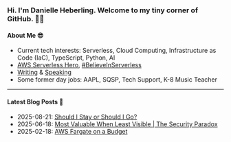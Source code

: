 ### Hi. I'm Danielle Heberling. Welcome to my tiny corner of GitHub. 👋🏻

#### About Me 😎

- Current tech interests: Serverless, Cloud Computing, Infrastructure as Code (IaC), TypeScript, Python, AI
- [AWS Serverless Hero](https://builder.aws.com/community/@deeheber), [#BelieveInServerless](https://www.believeinserverless.com/)
- [Writing](https://danielleheberling.xyz/blog/) & [Speaking](https://danielleheberling.xyz/talks/)
- Some former day jobs: AAPL, SQSP, Tech Support, K-8 Music Teacher

<hr />

#### Latest Blog Posts 🚀

<!-- start latest posts -->

- 2025-08-21: [Should I Stay or Should I Go?](https://danielleheberling.xyz/blog/time-to-leave/)
- 2025-06-18: [Most Valuable When Least Visible | The Security Paradox](https://danielleheberling.xyz/blog/security/)
- 2025-02-18: [AWS Fargate on a Budget](https://danielleheberling.xyz/blog/fargate-on-a-budget/)
<!-- end latest posts -->
